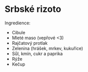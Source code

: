 # Srbské rizoto

Ingredience:

- Cibule
- Mleté maso (vepřové <3)
- Rajčatový protlak
- Zelenina (hrášek, mrkev, kukuřice)
- Sůl, kmín, cukr a paprika
- Rýže
- Kečup

